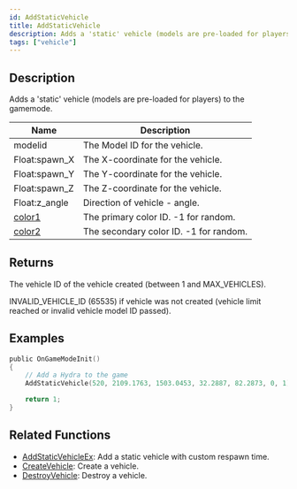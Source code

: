 ```yaml
---
id: AddStaticVehicle
title: AddStaticVehicle
description: Adds a 'static' vehicle (models are pre-loaded for players) to the gamemode.
tags: ["vehicle"]
---
```


## Description

Adds a 'static' vehicle (models are pre-loaded for players) to the gamemode.

| Name          | Description                            |
| ------------- | -------------------------------------- |
| modelid       | The Model ID for the vehicle.          |
| Float:spawn_X | The X-coordinate for the vehicle.      |
| Float:spawn_Y | The Y-coordinate for the vehicle.      |
| Float:spawn_Z | The Z-coordinate for the vehicle.      |
| Float:z_angle | Direction of vehicle - angle.          |
| [color1](../../scripting/resources/vehiclecolorid.md)       | The primary color ID. -1 for random.   |
| [color2](../../scripting/resources/vehiclecolorid.md)        | The secondary color ID. -1 for random. |

## Returns

The vehicle ID of the vehicle created (between 1 and MAX_VEHICLES).

INVALID_VEHICLE_ID (65535) if vehicle was not created (vehicle limit reached or invalid vehicle model ID passed).

## Examples

```c
public OnGameModeInit()
{
    // Add a Hydra to the game
    AddStaticVehicle(520, 2109.1763, 1503.0453, 32.2887, 82.2873, 0, 1);

    return 1;
}
```

## Related Functions

- [AddStaticVehicleEx](../../scripting/functions/AddStaticVehicleEx.md): Add a static vehicle with custom respawn time.
- [CreateVehicle](../../scripting/functions/CreateVehicle.md): Create a vehicle.
- [DestroyVehicle](../../scripting/functions/DestroyVehicle.md): Destroy a vehicle.
